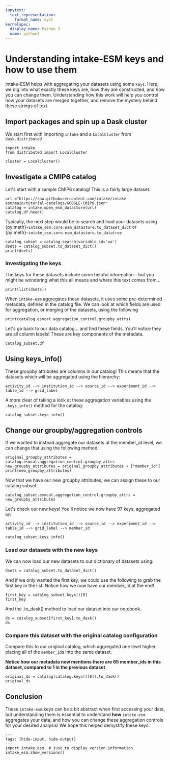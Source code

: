 ```yaml
---
jupytext:
  text_representation:
    format_name: myst
kernelspec:
  display_name: Python 3
  name: python3
---
```


# Understanding intake-ESM keys and how to use them

Intake-ESM helps with aggregating your datasets using some `keys`. Here, we dig into what exactly these keys are, how they are constructed, and how you can change them. Understanding how this work will help you control how your datasets are merged together, and remove the mystery behind these strings of text.

## Import packages and spin up a Dask cluster

We start first with importing `intake` and a `LocalCluster` from `dask.distributed`

```{code-cell} ipython3
import intake
from distributed import LocalCluster

cluster = LocalCluster()
```

## Investigate a CMIP6 catalog

Let's start with a sample CMIP6 catalog! This is a fairly large dataset.

```{code-cell} ipython3
url ="https://raw.githubusercontent.com/intake/intake-esm/main/tutorial-catalogs/GOOGLE-CMIP6.json"
catalog = intake.open_esm_datastore(url)
catalog.df.head()
```

Typically, the next step would be to search and load your datasets using {py:meth}`~intake_esm.core.esm_datastore.to_dataset_dict` or {py:meth}`~intake_esm.core.esm_datastore.to_datatree`

```{code-cell} ipython3
catalog_subset = catalog.search(variable_id='ua')
dsets = catalog_subset.to_dataset_dict()
print(dsets)
```

### Investigating the keys

The keys for these datasets include some helpful information - but you might be wondering what this all means and where this text comes from...

```{code-cell} ipython3
print(list(dsets))
```

When `intake-esm` aggregates these datasets, it uses some pre-determined metadata, defined in the catalog file. We can look at which fields are used for aggregation, or merging of the datasets, using the following

```{code-cell} ipython3
print(catalog.esmcat.aggregation_control.groupby_attrs)
```

Let's go back to our data catalog... and find these fields. You'll notice they are all column labels! These are key components of the metadata.

```{code-cell} ipython3
catalog_subset.df
```

## Using keys_info()

These groupby attributes are columns in our catalog! This means that the datasets which will be aggregated using the hierarchy:

```
activity_id --> institution_id --> source_id --> experiment_id --> table_id --> grid_label
```

A more clear of taking a look at these aggregation variables using the `.keys_info()` method for the catalog:

```{code-cell} ipython3
catalog_subset.keys_info()
```

## Change our groupby/aggregation controls

If we wanted to instead aggregate our datasets at the member_id level, we can change that using the following method:

```{code-cell} ipython3
original_groupby_attributes = catalog.esmcat.aggregation_control.groupby_attrs
new_groupby_attributes = original_groupby_attributes + ["member_id"]
print(new_groupby_attributes)
```

Now that we have our new groupby attributes, we can assign these to our catalog subset.

```{code-cell} ipython3
catalog_subset.esmcat.aggregation_control.groupby_attrs = new_groupby_attributes
```

Let's check our new keys! You'll notice we now have 97 keys, aggregated on

```
activity_id --> institution_id --> source_id --> experiment_id --> table_id --> grid_label --> member_id
```

```{code-cell} ipython3
catalog_subset.keys_info()
```

### Load our datasets with the new keys

We can now load our new datasets to our dictionary of datasets using:

```{code-cell} ipython3
dsets = catalog_subset.to_dataset_dict()
```

And if we only wanted the first key, we could use the following to grab the first key in the list. Notice how we now have our member_id at the end!

```{code-cell} ipython3
first_key = catalog_subset.keys()[0]
first_key
```

And the .to_dask() method to load our dataset into our notebook.

```{code-cell} ipython3
ds = catalog_subset[first_key].to_dask()
ds
```

### Compare this dataset with the original catalog configuration

Compare this to our original catalog, which aggregated one level higher, placing all of the `member_id`s into the same dataset.

**Notice how our metadata now mentions there are 65 member_ids in this dataset, compared to 1 in the previous dataset**

```{code-cell} ipython3
original_ds = catalog[catalog.keys()[0]].to_dask()
original_ds
```

## Conclusion

These `intake-esm` keys can be a bit abstract when first accessing your data, but understanding them is essential to understand **how** `intake-esm` aggregates your data, and how you can change these aggregation controls for your desired analysis! We hope this helped demystify these keys.

```{code-cell} ipython3
---
tags: [hide-input, hide-output]
---
import intake_esm  # just to display version information
intake_esm.show_versions()
```
